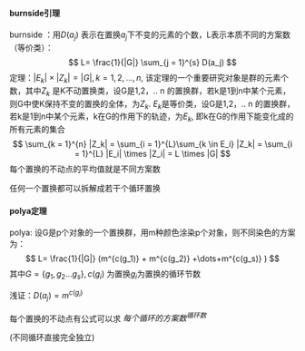 #### burnside引理

burnside ：用$D(a_j)$ 表示在置换$a_j$下不变的元素的个数，L表示本质不同的方案数（等价类）：
$$
L= \frac{1}{|G|} \sum_{j = 1}^{s} D(a_j)
$$
定理：$|E_k| \times |Z_k| = |G|, k = 1,2,\dots , n$, 该定理的一个重要研究对象是群的元素个数，其中$Z_k$ 是K不动置换类，设G是1,2，.. n 的置换群，若k是1到n中某个元素，则G中使K保持不变的置换的全体，为$Z_k$. $E_k$是等价类，设G是1,2，.. n 的置换群，若k是1到n中某个元素，k在G的作用下的轨迹，为$E_k$, 即k在G的作用下能变化成的所有元素的集合
$$
\sum_{k = 1}^{n} |Z_k| = \sum_{i = 1}^{L}\sum_{k \in E_i} |Z_k| = \sum_{i = 1}^{L} |E_i| \times |Z_i| = L \times |G|
$$
每个置换的不动点的平均值就是不同方案数

任何一个置换都可以拆解成若干个循环置换

#### polya定理

polya: 设G是p个对象的一个置换群，用m种颜色涂染p个对象，则不同染色的方案为：
$$
L= \frac{1}{|G|} (m^{c(g_1)} + m^{c(g_2)} +\dots+m^{c(g_s)} )
$$
其中$G = \{g_1, g_2 \dots g_s\}, c(g_i)$ 为置换$g_i$为置换的循环节数

浅证：$D(a_j) = m^{c(g_i)}$

每个置换的不动点有公式可以求 ${每个循环的方案数}^{循环数}$



(不同循环直接完全独立)

